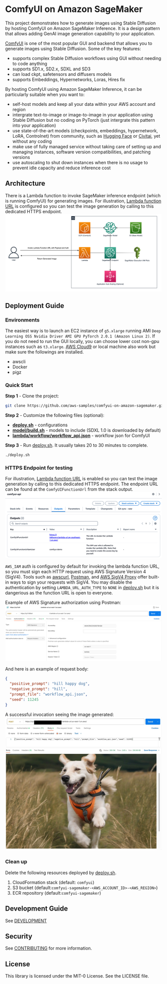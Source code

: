 # ComfyUI on Amazon SageMaker
This project demonstrates how to generate images using Stable Diffusion by hosting ComfyUI on Amazon SageMaker Inference. It is a design pattern that allows adding GenAI image generation capability to your application.

[ComfyUI](https://github.com/comfyanonymous/ComfyUI) is one of the most popular GUI and backend that allows you to generate images using Stable Diffusion. Some of the key features:
- supports complex Stable Diffusion workflows using GUI without needing to code anything
- supports SD1.x, SD2.x, SDXL and SD3
- can load ckpt, safetensors and diffusers models
- supports Embeddings, Hypernetworks, Loras, Hires fix

By hosting ComfyUI using Amazon SageMaker Inference, it can be particularly suitable when you want to:
* self-host models and keep all your data within your AWS account and region
* intergrate text-to-image or image-to-image in your application using Stable Diffusion but no coding on PyTorch (just intergrate this pattern into your application)
* use state-of-the-art models (checkpoints, embeddings, hypernetwork, LoRA, Controlnet) from community, such as [Hugging Face](https://huggingface.co/) or [Civitai](https://civitai.com/), yet without any coding
* make use of fully managed service without taking care of setting up and managing instances, software version compatibilities, and patching versions
* use autoscaling to shut down instances when there is no usage to prevent idle capacity and reduce inference cost

## Architecture
There is a Lambda function to invoke SageMaker inference endpoint (which is running ComfyUI) for generating images. For illustration, [Lambda function URL](https://docs.aws.amazon.com/lambda/latest/dg/urls-configuration.html) is configured so you can test the image generation by calling to this dedicated HTTPS endpoint.
![Solution](./assets/solution.png)

## Deployment Guide
### Environments
The easiest way is to launch an EC2 instance of `g5.xlarge` running AMI `Deep Learning OSS Nvidia Driver AMI GPU PyTorch 2.0.1 (Amazon Linux 2)`. If you do not need to run the GUI locally, you can choose lower cost non-gpu instances such as `t3.xlarge`. [AWS Cloud9](https://console.aws.amazon.com/cloud9control) or local machine also work but make sure the followings are installed.
* awscli
* Docker
* pigz

### Quick Start
**Step 1** - Clone the project:
```bash
git clone https://github.com/aws-samples/comfyui-on-amazon-sagemaker.git
```

**Step 2** - Customize the following files (optional):
* **[deploy.sh](deploy.sh)** - configurations
* **[model/build.sh](model/build.sh)** - models to include (SDXL 1.0 is downloaded by default)
* **[lambda/workflow/workflow_api.json](lambda/workflow/workflow_api.json)** - workflow json for ComfyUI

**Step 3** - Run [deploy.sh](deploy.sh). It usually takes 20 to 30 minutes to complete.
```bash
./deploy.sh
```


### HTTPS Endpoint for testing
For illustration, [Lambda function URL](https://docs.aws.amazon.com/lambda/latest/dg/urls-configuration.html) is enabled so you can test the image generation by calling to this dedicated HTTPS endpoint. The endpoint URL can be found at the `ComfyUIFunctionUrl` from the stack output.
![CloudFormation Output](./assets/cloudformation_output.png)

`AWS_IAM` auth is configured by default for invoking the lambda function URL, so you must sign each HTTP request using AWS Signature Version 4 (SigV4). Tools such as [awscurl](https://github.com/okigan/awscurl), [Postman](http://www.postman.com/), and [AWS SigV4 Proxy](https://github.com/awslabs/aws-sigv4-proxy) offer built-in ways to sign your requests with SigV4. You may disable the authentication by setting `LAMBDA_URL_AUTH_TYPE` to `NONE` in [deploy.sh](deploy.sh) but it is dangerious as the function URL is open to everyone.

Example of AWS Signature authorization using Postman:
![Postman Auth Config](./assets/postman_auth.png)

And here is an example of request body:
```json
{
  "positive_prompt": "hill happy dog",
  "negative_prompt": "hill",
  "prompt_file": "workflow_api.json",
  "seed": 11245
}
```

A successful invocation seeing the image generated:
![Postman](./assets/postman.jpg)

### Clean up
Delete the following resources deployed by [deploy.sh](deploy.sh).
1. CloudFormation stack (default: `comfyui`)
2. S3 bucket (default:`comfyui-sagemaker-<AWS_ACCOUNT_ID>-<AWS_REGION>`)
3. ECR repository (default:`comfyui-sagemaker`)

## Development Guide
See [DEVELOPMENT](DEVELOPMENT.md)

## Security

See [CONTRIBUTING](CONTRIBUTING.md#security-issue-notifications) for more information.

## License

This library is licensed under the MIT-0 License. See the LICENSE file.


